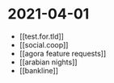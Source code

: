 # 2021-04-01

- [[test.for.tld]]
- [[social.coop]]
- [[agora feature requests]]
- [[arabian nights]]
- [[bankline]]